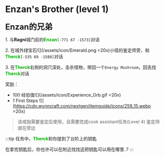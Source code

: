 # Enzan's Brother (level 1)
<span style="font-size: 25px;">**Enzan的兄弟**</span>
  
<span class=stage-index>1.</span> 与**Ragni**城门前的<font color=00AA00>**Enzan**</font>`[-771 67 -1573]`对话

<span class=stage-index>2.</span> 在城外绿宝石![](/assets/icon/Emerald.png =20x)小径的鉴定师旁，和<font color=00AA00>**Therck**</font>`[-535 69 -1588]`对话

<span class=stage-index>3.</span> 在<font color=00AA00>**Therck**</font>右侧的洞穴深处，击杀怪物，带回一个`Energy Mushroom`，回去找<font color=00AA00>**Therck**</font>对话
 
奖励：
+ 100 经验值![](/assets/icon/Experience_Orb.gif =20x)
+ 1 First Steps ![](https://cdn.wynncraft.com/nextgen/itemguide/icons/259_15.webp =20x)
  
>该戒指需要鉴定后使用，且需要完成cook assistant任务(Level 4)
>鉴定师就在旁边


:::tip
任务中，<font color=00AA00>**Therck**</font>和你提到了台阶上的钥匙

在拿完钥匙后，你也许可以在附近找找这把钥匙可以用在哪里..?
:::